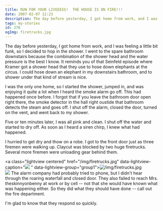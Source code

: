 ```yaml
---
title: RUN FOR YOUR LIVEEESS!  THE HOUSE IS ON FIRE!!!
date: 2007-02-07 12:23
description: The day before yesterday, I got home from work, and I was feeling a little bit funk, so I decided to hop in the shower.  I went to the spare bathroom downstairs because the combination of the shower head and the water pressure is the best I know.  It reminds you of that Seinfeld episode where Kramer got a shower head that they use to hose down elephants at the circus.  I could hose down an elephant in my downstairs bathroom, and to shower under that kind of stream is nice.
tags: my-stories
id: 276
ogImg: firetrucks.jpg
---
```

The day before yesterday, I got home from work, and I was feeling a little bit funk, so I decided to hop in the shower.  I went to the spare bathroom downstairs because the combination of the shower head and the water pressure is the best I know.  It reminds you of that Seinfeld episode where Kramer got a shower head that they use to hose down elephants at the circus.  I could hose down an elephant in my downstairs bathroom, and to shower under that kind of stream is nice.

I was the only one home, so I started the shower, jumped in, and was enjoying it quite a lot when I heard the smoke alarm go off.  This had happened once before.  I forgot that if you leave the bathroom door open right there, the smoke detector in the hall right oustide that bathroom detects the steam and goes off.  I shut off the alarm, closed the door, turned on the vent, and went back to my shower.

Five or ten minutes later, I was all pink and clean.  I shut off the water and started to dry off.  As soon as I heard a siren chirp, I knew what had happened.

I hurried to get dry and thow on a robe.  I got to the front door just as three firemen were walking up.  Claycut was blocked by two huge firetrucks.  Several more firemen were unloading gear behind them.

<a class="lightview centered" href="/img/firetrucks.jpg" data-lightview-caption="<img src="/img/firetrucks.jpg" />
" data-lightview-group="group1"><img src="/img/firetrucks.jpg" alt="/img/firetrucks.jpg"><br><span class="caption"><img src="/img/firetrucks.jpg" />
</span></a>
The alarm company had probably tried to phone, but I didn't hear through the roaring waterfall and closed door.  They also failed to reach Mrs. theskinnyonbenny at work or by cell -- not that she would have known what was happening either.  So they did what they should have done -- call out the fire department.

I'm glad to know that they respond so quickly.
